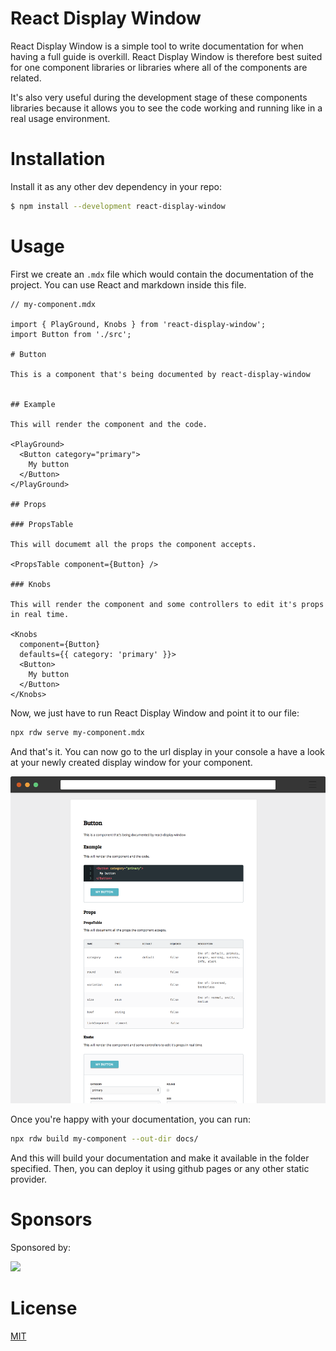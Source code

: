 # React Display Window

React Display Window is a simple tool to write documentation for when having a full guide is overkill. React Display Window is therefore best suited for one component libraries or libraries where all of the components are related.

It's also very useful during the development stage of these components libraries because it allows you to see the code working and running like in a real usage environment.


# Installation

Install it as any other dev dependency in your repo:

```bash
$ npm install --development react-display-window
```

# Usage

First we create an `.mdx` file which would contain the documentation of the project. You can use React and markdown inside this file.

```mdx
// my-component.mdx

import { PlayGround, Knobs } from 'react-display-window';
import Button from './src';

# Button

This is a component that's being documented by react-display-window


## Example

This will render the component and the code.

<PlayGround>
  <Button category="primary">
    My button
  </Button>
</PlayGround>

## Props

### PropsTable

This will documemt all the props the component accepts.

<PropsTable component={Button} />

### Knobs

This will render the component and some controllers to edit it's props in real time.

<Knobs
  component={Button}
  defaults={{ category: 'primary' }}>
  <Button>
    My button
  </Button>
</Knobs>
```

Now, we just have to run React Display Window and point it to our file:

```bash
npx rdw serve my-component.mdx
```

And that's it. You can now go to the url display in your console a have a look at your newly created display window for your component.

![](assets/frame.png)

Once you're happy with your documentation, you can run:

```bash
npx rdw build my-component --out-dir docs/
```

And this will build your documentation and make it available in the folder specified. Then, you can deploy it using github pages or any other static provider.


# Sponsors

Sponsored by:

<a href="https://www.drawbotics.com" target="_blank">
  <img src="https://www.drawbotics.com/assets/press/logo/Icon-Drawbotics-Triangle-b97ecbcb97d8e7caa1f0a0a9166af407bbe9d0280e73b33b9e9ebdd23c11371b.png" width="60">
</a>

# License

[MIT](LICENSE)
